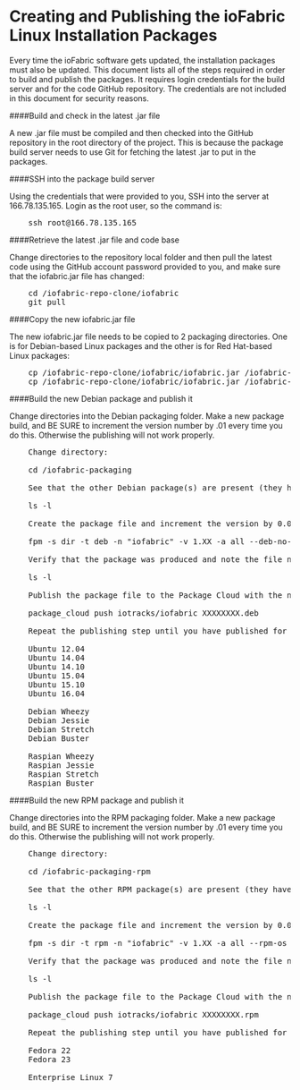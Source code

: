 # Creating and Publishing the ioFabric Linux Installation Packages

Every time the ioFabric software gets updated, the installation packages must also be updated. This document lists all of the steps required in order to build and publish the packages. It requires login credentials for the build server and for the code GitHub repository. The credentials are not included in this document for security reasons.

####Build and check in the latest .jar file

A new .jar file must be compiled and then checked into the GitHub repository in the root directory of the project. This is because the package build server needs to use Git for fetching the latest .jar to put in the packages.

####SSH into the package build server

Using the credentials that were provided to you, SSH into the server at 166.78.135.165. Login as the root user, so the command is:

<pre>
	ssh root@166.78.135.165
</pre>


####Retrieve the latest .jar file and code base

Change directories to the repository local folder and then pull the latest code using the GitHub account password provided to you, and make sure that the iofabric.jar file has changed:

<pre>
	cd /iofabric-repo-clone/iofabric
	git pull
</pre>


####Copy the new iofabric.jar file

The new iofabric.jar file needs to be copied to 2 packaging directories. One is for Debian-based Linux packages and the other is for Red Hat-based Linux packages:

<pre>
	cp /iofabric-repo-clone/iofabric/iofabric.jar /iofabric-packaging/usr/bin/iofabric.jar
	cp /iofabric-repo-clone/iofabric/iofabric.jar /iofabric-packaging-rpm/usr/bin/iofabric.jar
</pre>


####Build the new Debian package and publish it

Change directories into the Debian packaging folder. Make a new package build, and BE SURE to increment the version number by .01 every time you do this. Otherwise the publishing will not work properly.

<pre>
	Change directory:

	cd /iofabric-packaging
	
	See that the other Debian package(s) are present (they have a .deb file extension) and note the current highest version number:

	ls -l

	Create the package file and increment the version by 0.01:

	fpm -s dir -t deb -n "iofabric" -v 1.XX -a all --deb-no-default-config-files --after-install debian.sh etc usr var

	Verify that the package was produced and note the file name:

	ls -l

	Publish the package file to the Package Cloud with the new file name:

	package_cloud push iotracks/iofabric XXXXXXXX.deb

	Repeat the publishing step until you have published for all of the following Linux versions:

	Ubuntu 12.04
	Ubuntu 14.04
	Ubuntu 14.10
	Ubuntu 15.04
	Ubuntu 15.10
	Ubuntu 16.04

	Debian Wheezy
	Debian Jessie
	Debian Stretch
	Debian Buster

	Raspian Wheezy
	Raspian Jessie
	Raspian Stretch
	Raspian Buster
</pre>


####Build the new RPM package and publish it

Change directories into the RPM packaging folder. Make a new package build, and BE SURE to increment the version number by .01 every time you do this. Otherwise the publishing will not work properly.

<pre>
	Change directory:

	cd /iofabric-packaging-rpm
	
	See that the other RPM package(s) are present (they have a .rpm file extension) and note the current highest version number:

	ls -l

	Create the package file and increment the version by 0.01:

	fpm -s dir -t rpm -n "iofabric" -v 1.XX -a all --rpm-os 'linux' --after-install rpm.sh etc usr var

	Verify that the package was produced and note the file name:

	ls -l

	Publish the package file to the Package Cloud with the new file name:

	package_cloud push iotracks/iofabric XXXXXXXX.rpm

	Repeat the publishing step until you have published for all of the following Linux versions:

	Fedora 22
	Fedora 23

	Enterprise Linux 7
</pre>



